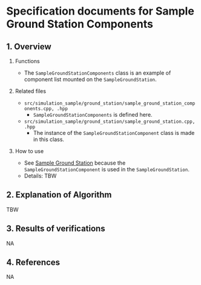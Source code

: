 # Specification documents for Sample Ground Station Components

## 1.  Overview

1. Functions
   - The `SampleGroundStationComponents` class is an example of component list mounted on the `SampleGroundStation`.

2. Related files
   - `src/simulation_sample/ground_station/sample_ground_station_components.cpp, .hpp`
     - `SampleGroundStationComponents` is defined here.
   - `src/simulation_sample/ground_station/sample_ground_station.cpp, .hpp`
     - The instance of the `SampleGroundStationComponent` class is made in this class.

3. How to use
   - See [Sample Ground Station](./Spec_SampleGroundStation.md) because the `SampleGroundStationComponent` is used in the `SampleGroundStation`.
   - Details: TBW

## 2. Explanation of Algorithm
TBW

## 3. Results of verifications
NA

## 4. References
NA
